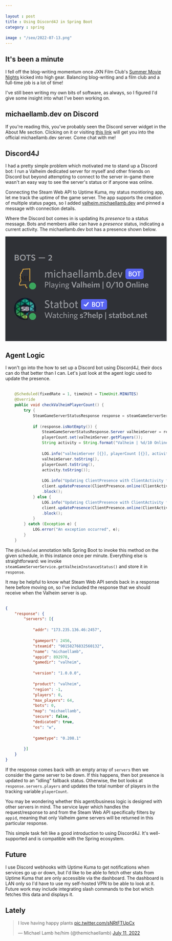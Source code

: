 ```yaml
---

layout : post
title : Using Discord4J in Spring Boot
category : spring

image : "/seo/2022-07-13.png"
---
```


## It's been a minute

I fell off the blog-writing momentum once JXN Film Club's [Summer Movie Nights](https://jxnfilm.club/summer-movie-nights/) kicked into high gear. Balancing blog-writing and a film club and a full-time job is a lot of time!

I've still been writing my own bits of software, as always, so I figured I'd give some insight into what I've been working on.

## michaellamb.dev on Discord

If you're reading this, you've probably seen the Discord server widget in the About Me section. Clicking on it or visiting [this link](https://discord.gg/4jeWNWFgWe) will get you into the official michaellamb.dev server. Come chat with me!

## Discord4J

I had a pretty simple problem which motivated me to stand up a Discord bot: I run a Valheim dedicated server for myself and other friends on Discord but beyond attempting to connect to the server in-game there wasn't an easy way to see the server's status or if anyone was online.

Connecting the Steam Web API to Uptime Kuma, my status montioring app, let me track the uptime of the game server. The app supports the creation of multiple status pages, so I added [valheim.michaellamb.dev](https://valheim.michaellamb.dev) and pinned a message with connection details.

Where the Discord bot comes in is updating its _presence_ to a status message. Bots and members alike can have a _presence_ status, indicating a current activity. The michaellamb.dev bot has a presence shown below.

![michaellamb.dev bot, presence status: "Playing Valheim, 0/10 online"](/img/2022-07-13-bot-presence.png)

## Agent Logic

I won't go into the how to set up a Discord bot using Discord4J, their docs can do that better than I can.
Let's just look at the agent logic used to update the presence.

```java

    @Scheduled(fixedRate = 1, timeUnit = TimeUnit.MINUTES)
    @Override
    public void checkValheimPlayerCount() {
        try {
            SteamGameServerStatusResponse response = steamGameServerService.getValheimInstanceStatus();

            if (response.isNotEmpty()) {
                SteamGameServerStatusResponse.Server valheimServer = response.getResponse().getServers().get(0);
                playerCount.set(valheimServer.getPlayers());
                String activity = String.format("Valheim | %d/10 Online", playerCount.get());

                LOG.info("valheimServer [{}], playerCount [{}], activity [{}]",
                valheimServer.toString(),
                playerCount.toString(),
                activity.toString());

                LOG.info("Updating ClientPresence with ClientActivity for Valheim");
                client.updatePresence(ClientPresence.online(ClientActivity.playing(activity)))
                .block();
            } else {
                LOG.info("Updating ClientPresence with ClientActivity for idling");
                client.updatePresence(ClientPresence.online(ClientActivity.streaming("status.michaellamb.dev", STATUS_URL)))
                .block();
            }
        } catch (Exception e) {
            LOG.error("An exception occurred", e);
        }
    }

```

The `@Scheduled` annotation tells Spring Boot to invoke this method on the given schedule, in this instance once per minute. Everything else is straightforward: we invoke `steamGameServerService.getValheimInstanceStatus()` and store it in `response`.

It may be helpful to know what Steam Web API sends back in a response here before moving on, so I've included the response that we should receive when the Valheim server is up.

```json

{
    "response": {
        "servers": [{

            "addr": "173.235.136.46:2457",

            "gameport": 2456,
            "steamid": "90158276832560132",
            "name": "michaellamb",
            "appid": 892970,
            "gamedir": "valheim",

            "version": "1.0.0.0",

            "product": "valheim",
            "region": -1,
            "players": 0,
            "max_players": 64,
            "bots": 0,
            "map": "michaellamb",
            "secure": false,
            "dedicated": true,
            "os": "w",

            "gametype": "0.208.1"

        }]
    }
}

```

If the response comes back with an empty array of `servers` then we consider the game server to be down. If this happens, then bot presence is updated to an "idling" fallback status. Otherwise, the bot looks at `response.servers.players` and updates the total number of players in the tracking variable `playerCount`.

You may be wondering whether this agent/business logic is designed with other servers in mind. The service layer which handles the request/response to and from the Steam Web API specifically filters by `appid`, meaning that only Valheim game servers will be returned in this particular response.

This simple task felt like a good introduction to using Discord4J. It's well-supported and is compatible with the Spring ecosystem.

## Future

I use Discord webhooks with Uptime Kuma to get notifications when services go up or down, but I'd like to be able to fetch other stats from Uptime Kuma that are only accessible via the dashboard. The dashboard is LAN only so I'd have to use my self-hosted VPN to be able to look at it. Future work may include integrating slash commands to the bot which fetches this data and displays it.

## Lately

<blockquote class="twitter-tweet" data-dnt="true"><p lang="en" dir="ltr">I love having happy plants <a href="https://t.co/sNRtFTUpCx">pic.twitter.com/sNRtFTUpCx</a></p>&mdash; Michael Lamb he/him (@themichaellamb) <a href="https://twitter.com/themichaellamb/status/1546295685477171200?ref_src=twsrc%5Etfw">July 11, 2022</a></blockquote> <script async src="https://platform.twitter.com/widgets.js" charset="utf-8"></script>
